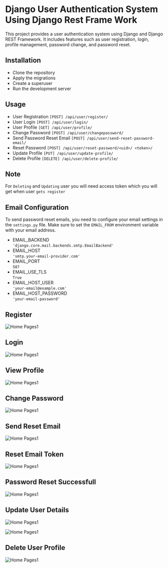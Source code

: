 
# Django User Authentication System Using Django Rest Frame Work 

This project provides a user authentication system using Django and Django REST Framework. It includes features such as user registration, login, profile management, password change, and password reset.

## Installation

- Clone the repository 
- Apply the migrations
- Create a superuser
- Run the development server

## Usage 

- User Registration
`[POST] /api/user/register/`
- User Login
`[POST] /api/user/login/`
- User Profile
 `[GET] /api/user/profile/`
- Change Password
 `[POST] /api/user/changepassword/`
- Send Password Reset Email
 `[POST] /api/user/send-reset-password-email/`
- Reset Password
 `[POST] /api/user/reset-password/<uid>/ <token>/`
- Update Profile 
 `[PUT] /api/user/update-profile/`
- Delete Profile 
`[DELETE] /api/user/delete-profile/` 


## Note 

For `Deleting` and `Updating` user you will need access token which you will get when user `gets register` 


## Email Configuration

To send password reset emails, you need to configure your email settings in the `settings.py` file. Make sure to set the `EMAIL_FROM` environment variable with your email address.

- EMAIL_BACKEND  
`'django.core.mail.backends.smtp.EmailBackend'`
- EMAIL_HOST  
`'smtp.your-email-provider.com'`
- EMAIL_PORT  
`587`
- EMAIL_USE_TLS  
`True`
- EMAIL_HOST_USER  
`'your-email@example.com'`
- EMAIL_HOST_PASSWORD  
`'your-email-password'`

## Register 

![Home Pages1](https://github.com/Shubh556/Django_Rest_Auth/blob/main/img/register.png?raw=true)

## Login 
![Home Pages1](https://github.com/Shubh556/Django_Rest_Auth/blob/main/img/Login.png?raw=true)

## View Profile

![Home Pages1](https://github.com/Shubh556/Django_Rest_Auth/blob/main/img/view%20profile.png?raw=true)

## Change Password

![Home Pages1](https://github.com/Shubh556/Django_Rest_Auth/blob/main/img/change%20password.png?raw=true)

## Send Reset Email

![Home Pages1](https://github.com/Shubh556/Django_Rest_Auth/blob/main/img/send%20reset%20email.png?raw=true)

## Reset Email Token 
![Home Pages1](https://github.com/Shubh556/Django_Rest_Auth/blob/main/img/reset%20email%20token.png?raw=true)

## Password Reset Successfull
![Home Pages1](https://github.com/Shubh556/Django_Rest_Auth/blob/main/img/successfull%20password%20reset%20.png?raw=true)

## Update User Details 

![Home Pages1](https://github.com/Shubh556/Django_Rest_Auth/blob/main/img/update%20profile%201.png?raw=true)


![Home Pages1](https://github.com/Shubh556/Django_Rest_Auth/blob/main/img/update%20profile%202.png?raw=true)

## Delete User Profile 

![Home Pages1](https://github.com/Shubh556/Django_Rest_Auth/blob/main/img/delete%20profile.png?raw=true)
